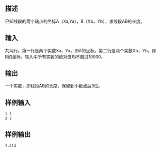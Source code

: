 ## 描述


已知线段的两个端点的坐标A（Xa,Ya），B（Xb，Yb），求线段AB的长度。

## 输入


共两行。第一行是两个实数Xa，Ya，即A的坐标。第二行是两个实数Xb，Yb，即B的坐标。输入中所有实数的绝对值均不超过10000。

## 输出


一个实数，即线段AB的长度，保留到小数点后3位。

## 样例输入


```
1 1
2 2
```


## 样例输出


```
1.414
```


